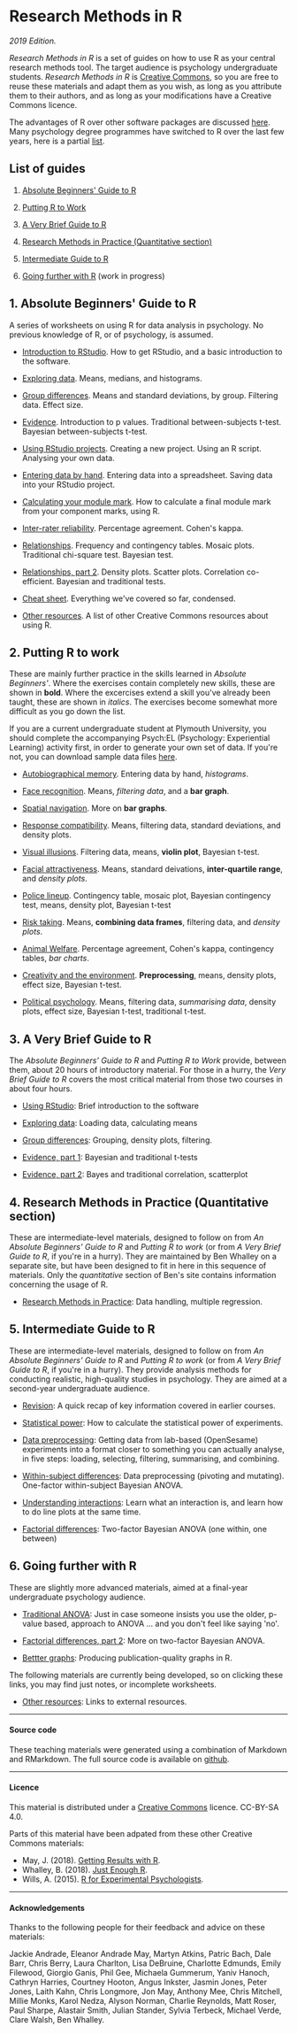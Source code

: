 # Research Methods in R
_2019 Edition._

_Research Methods in R_ is a set of guides on how to use R as your central research methods tool. The target audience is psychology undergraduate students. _Research Methods in R_ is [Creative Commons](https://creativecommons.org/), so you are free to reuse these materials and adapt them as you wish, as long as you attribute them to their authors, and as long as your modifications have a Creative Commons licence.

The advantages of R over other software packages are discussed [here](why-r-student.html). Many psychology degree programmes have switched to R over the last few years, here is a partial [list](rminrinpsy.html).

## List of guides

1. [Absolute Beginners' Guide to R](#beginners)

2. [Putting R to Work](#rtowork)

3. [A Very Brief Guide to R](#vbgtr)

4. [Research Methods in Practice (Quantitative section)](#rmip)

5. [Intermediate Guide to R](#rmip) 

6. [Going further with R](#gfwr) (work in progress)

## 1. Absolute Beginners' Guide to R
<a name="beginners"></a>

A series of worksheets on using R for data analysis in psychology. No previous knowledge of R, or of psychology, is assumed. 

* [Introduction to RStudio](intro-rstudio.md). How to get RStudio, and a basic introduction to the software.

* [Exploring data](exploring-incomes.html). Means, medians, and histograms. 

* [Group differences](group-differences.html). Means and standard deviations, by group. Filtering data. Effect size.

* [Evidence](evidence.html). Introduction to p values. Traditional between-subjects t-test. Bayesian between-subjects t-test.

* [Using RStudio projects](using-projects.html). Creating a new project. Using an R script. Analysing your own data. 

* [Entering data by hand](entering-data-by-hand.html). Entering data into a spreadsheet. Saving data into your RStudio project.

* [Calculating your module mark](modmark.html). How to calculate a final module mark from your component marks, using R.

* [Inter-rater reliability](irr.html). Percentage agreement. Cohen's kappa. 

* [Relationships](chi.html). Frequency and contingency tables. Mosaic plots. Traditional chi-square test. Bayesian test. 

* [Relationships, part 2](corr.html). Density plots. Scatter plots. Correlation co-efficient. Bayesian and traditional tests. 

* [Cheat sheet](cheat-sheet.html). Everything we've covered so far, condensed. 

* [Other resources](resources.html). A list of other Creative Commons resources about using R. 

## 2. Putting R to work
<a name="rtowork"></a>

These are mainly further practice in the skills learned in _Absolute Beginners'_. Where the exercises contain completely new skills, these are shown in **bold**. Where the excercises extend a skill you've already been taught, these are shown in _italics_. The exercises become somewhat more difficult as you go down the list. 

If you are a current undergraduate student at Plymouth University, you should complete the accompanying Psych:EL (Psychology: Experiential Learning) activity first, in order to generate your own set of data. If you're not, you can download sample data files [here](rtoworkdata.html).

* [Autobiographical memory](memories.html). Entering data by hand, _histograms_.

* [Face recognition](face-recog.html). Means, _filtering data_, and a **bar graph**.

* [Spatial navigation](navigate.html). More on **bar graphs**.

* [Response compatibility](response-compatibility.html). Means, filtering data, standard deviations, and density plots.

* [Visual illusions](illusions.html). Filtering data, means, **violin plot**, Bayesian t-test.

* [Facial attractiveness](face-attract.html). Means, standard deivations, **inter-quartile range**, and _density plots_. 

* [Police lineup](lineup.html). Contingency table, mosaic plot, Bayesian contingency test, means, density plot, Bayesian t-test

* [Risk taking](risk-rat.html). Means, **combining data frames**, filtering data, and _density plots_.

* [Animal Welfare](lions.html). Percentage agreement, Cohen's kappa, contingency tables, _bar charts_.

* [Creativity and the environment](green.html). **Preprocessing**, means, density plots, effect size, Bayesian t-test.

* [Political psychology](brexit.html). Means, filtering data, _summarising data_, density plots, effect size, Bayesian t-test, traditional t-test. 

## 3. A Very Brief Guide to R

<a name="vbgtr"></a>

The _Absolute Beginners' Guide to R_ and _Putting R to Work_ provide, between them, about 20 hours of introductory material. For those in a hurry, the _Very Brief Guide to R_ covers the most critical material from those two courses in about four hours.

* [Using RStudio](using_rstudio.html): Brief introduction to the software

* [Exploring data](vbg_explore.html): Loading data, calculating means

* [Group differences](vbg_groups.html): Grouping, density plots, filtering.

* [Evidence, part 1](vbg_evidence.html): Bayesian and traditional t-tests 

* [Evidence, part 2](vbg_corr.html): Bayes and traditional correlation, scatterplot


## 4. Research Methods in Practice (Quantitative section)

<a name="rmip"></a>

These are intermediate-level materials, designed to follow on from _An Absolute Beginners' Guide to R_ and _Putting R to work_ (or from _A Very Brief Guide to R_, if you're in a hurry). They are maintained by Ben Whalley on a separate site,
but have been designed to fit in here in this sequence of materials. Only the _quantitative_ section of Ben's site contains information concerning the usage of R.

- [Research Methods in Practice](https://benwhalley.github.io/rmip/overview-quantitative.html): Data handling, multiple regression.

## 5. Intermediate Guide to R

<a name="rmip"></a>

These are intermediate-level materials, designed to follow on from _An Absolute Beginners' Guide to R_ and _Putting R to work_ (or from _A Very Brief Guide to R_, if you're in a hurry). They  provide analysis methods for conducting realistic, high-quality studies in psychology. They are aimed at a second-year undergraduate audience.

- [Revision](revision.html): A quick recap of key information covered in earlier courses.

- [Statistical power](power.html): How to calculate the statistical power of experiments. 

- [Data preprocessing](preproc.html): Getting data from lab-based (OpenSesame)
  experiments into a format closer to something you can actually analyse, in
  five steps: loading, selecting, filtering, summarising, and combining.

- [Within-subject differences](anova1.html): Data preprocessing (pivoting and
  mutating). One-factor within-subject Bayesian ANOVA.

- [Understanding interactions](anova2.html): Learn what an interaction is, and
  learn how to do line plots at the same time.

- [Factorial differences](anova3.html): Two-factor Bayesian ANOVA (one within,
  one between)

## 6. Going further with R
<a name="gfwr"></a>

These are slightly more advanced materials, aimed at a final-year undergraduate psychology audience.

- [Traditional ANOVA](more-on-anova.html): Just in case someone insists you use
  the older, p-value based, approach to ANOVA ... and you don't feel like
  saying 'no'.

- [Factorial differences, part 2](anova4.html): More on two-factor Bayesian ANOVA.

- [Bettter graphs](better-graphs.html): Producing publication-quality graphs in R.


The following materials are currently being developed, so on clicking these
links, you may find just notes, or incomplete worksheets.

- [Other resources](gfwr-other.html): Links to external resources.

____

#### Source code

These teaching materials were generated using a combination of Markdown and RMarkdown. The full source code is available on [github](https://github.com/ajwills72/rminr). 

___

#### Licence
This material is distributed under a [Creative Commons](https://creativecommons.org/) licence. CC-BY-SA 4.0. 

Parts of this material have been adpated from these other Creative Commons materials:

* May, J. (2018). [Getting Results with R](https://github.com/jon-may/GettingResultsinR).
* Whalley, B. (2018). [Just Enough R](https://benwhalley.github.io/just-enough-r/).
* Wills, A. (2015). [R for Experimental Psychologists](http://www.willslab.org.uk/rbook.html).

____

#### Acknowledgements

Thanks to the following people for their feedback and advice on these materials:

Jackie Andrade, Eleanor Andrade May, Martyn Atkins,
Patric Bach, Dale Barr, Chris Berry,
Laura Charlton,
Lisa DeBruine, 
Charlotte Edmunds,
Emily Filewood,
Giorgio Ganis, Phil Gee, Michaela Gummerum,
Yaniv Hanoch, Cathryn Harries, Courtney Hooton,
Angus Inkster,
Jasmin Jones, Peter Jones, 
Laith Kahn, 
Chris Longmore,
Jon May, Anthony Mee, Chris Mitchell, Millie Monks,
Karol Nedza,
Alyson Norman,
Charlie Reynolds, Matt Roser,
Paul Sharpe, Alastair Smith, Julian Stander, 
Sylvia Terbeck,
Michael Verde,
Clare Walsh, Ben Whalley.


